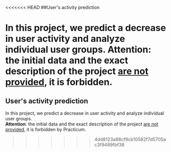 <<<<<<< HEAD
##User's activity prediction

In this project, we predict a decrease in user activity and analyze individual user groups.
**Attention**: the initial data and the exact description of the project <u>are not provided</u>, it is forbidden.
=======
## User's activity prediction

In this project, we predict a decrease in user activity and analyze individual user groups.<br>
**Attention**: the initial data and the exact description of the project <u>are not provided</u>, it is forbidden by Practicum.
>>>>>>> 4dd8123a88cf9cb10582f7d5705ac3f9489fbf38
